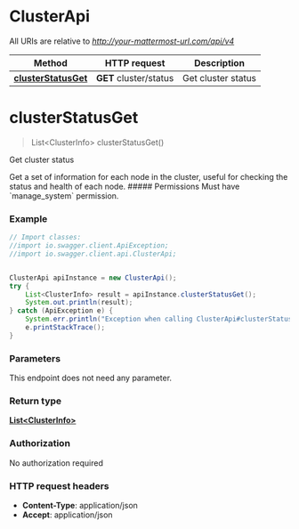 # ClusterApi

All URIs are relative to *http://your-mattermost-url.com/api/v4*

Method | HTTP request | Description
------------- | ------------- | -------------
[**clusterStatusGet**](ClusterApi.md#clusterStatusGet) | **GET** cluster/status | Get cluster status


<a name="clusterStatusGet"></a>
# **clusterStatusGet**
> List&lt;ClusterInfo&gt; clusterStatusGet()

Get cluster status

Get a set of information for each node in the cluster, useful for checking the status and health of each node. ##### Permissions Must have &#x60;manage_system&#x60; permission. 

### Example
```java
// Import classes:
//import io.swagger.client.ApiException;
//import io.swagger.client.api.ClusterApi;


ClusterApi apiInstance = new ClusterApi();
try {
    List<ClusterInfo> result = apiInstance.clusterStatusGet();
    System.out.println(result);
} catch (ApiException e) {
    System.err.println("Exception when calling ClusterApi#clusterStatusGet");
    e.printStackTrace();
}
```

### Parameters
This endpoint does not need any parameter.

### Return type

[**List&lt;ClusterInfo&gt;**](ClusterInfo.md)

### Authorization

No authorization required

### HTTP request headers

 - **Content-Type**: application/json
 - **Accept**: application/json

